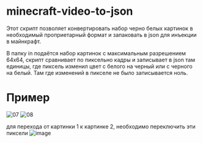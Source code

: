 # minecraft-video-to-json

Этот скрипт позволяет конвертировать набор черно белых картинок в необходимый проприетарный формат и запаковать в json для инъекции в майнкрафт.

В папку in подаётся набор картинок с максимальным разрешением 64х64, скрипт сравнивает по пиксельно кадры и записывает в json там единицы, где пиксель изменил цвет с белого на черный или с черного на белый. Там где изменений в пикселе не было записывается ноль.

# Пример
![07](https://user-images.githubusercontent.com/57021314/148707212-7b536ef8-6630-42d8-b103-bafac1f1211f.jpg)
![08](https://user-images.githubusercontent.com/57021314/148707214-116cf0ff-353d-4d62-a835-392a6c3cc6c6.jpg)

для перехода от картинки 1 к картинке 2, необходимо переключить эти пиксели
![image](https://user-images.githubusercontent.com/57021314/148707227-138c514b-251b-4ee8-9a38-e54e817a1d07.png)
